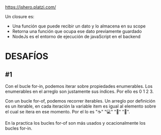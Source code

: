https://jshero.platzi.com/

Un closure es:
- Una función que puede recibir un dato y lo almacena en su scope
- Retorna una función que ocupa ese dato previamente guardado
- NodeJs es el entorno de ejecución de javaScript en el backend

# DESAFÍOS 

## #1 

Con el bucle for-in, podemos iterar sobre propiedades enumerables. Los enumerables en el arreglo son justamente sus índices. Por ello es 0 1 2 3.

Con un bucle for-of, podemos recorrer iterables. Un arreglo por definición es un iterable, en cada iteración la variable item es igual al elemento sobre el cual se itera en ese momento. Por el    lo es "☕" "💻" "🍷" "🍫".

En la practica los bucles for-of son más usados y ocacionalmente los bucles for-in.

